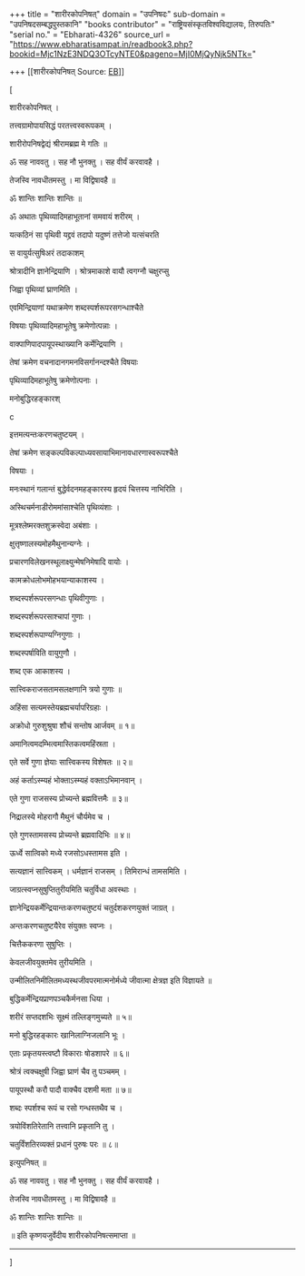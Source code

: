 +++
title = "शारीरकोपनिषत्"
domain = "उपनिषदः"
sub-domain = "उपनिषदसम्बद्धपुस्तकानि"
"books contributor" = "राष्ट्रियसंस्कृतविश्वविद्यालयः, तिरुपतिः"
"serial no." = "Ebharati-4326"
source_url = "https://www.ebharatisampat.in/readbook3.php?bookid=Mjc1NzE3NDQ3OTcyNTE0&pageno=MjI0MjQyNjk5NTk="

+++
[[शारीरकोपनिषत्	Source: [EB](https://www.ebharatisampat.in/readbook3.php?bookid=Mjc1NzE3NDQ3OTcyNTE0&pageno=MjI0MjQyNjk5NTk=)]]

\[





शारीरकोपनिषत् ।



तत्त्वग्रामोपायसिद्धं परतत्त्वस्वरूपकम् ।

शारीरोपनिषद्वेद्यं श्रीरामब्रह्म मे गतिः ॥

ॐ सह नाववतु । सह नौ भुनक्तु । सह वीर्यं करवावहै ।

तेजस्वि नावधीतमस्तु । मा विद्विषावहै ॥

ॐ शान्तिः शान्तिः शान्तिः ॥

ॐ अथातः पृथिव्यादिमहाभूतानां समवायं शरीरम् ।

यत्कठिनं सा पृथिवी यद्द्रवं तदापो यदुष्णं तत्तेजो यत्संचरति

स वायुर्यत्सुषिअरं तदाकाशम्

श्रोत्रादीनि ज्ञानेन्द्रियाणि । श्रोत्रमाकाशे वायौ त्वगग्नौ चक्षुरप्सु

जिह्वा पृथिव्यां घ्राणमिति ।

एवमिन्द्रियाणां यथाक्रमेण शब्दस्पर्शरूपरसगन्धाश्चैते

विषयाः पृथिव्यादिमहाभूतेषु क्रमेणोत्पन्नाः ।

वाक्पाणिपादपायूपस्थाख्यानि कर्मेन्द्रियाणि ।

तेषां क्रमेण वचनादानगमनविसर्गानन्दश्चैते विषयाः

पृथिव्यादिमहाभूतेषु क्रमेणोत्पनाः ।

मनोबुद्धिरहङ्कारश्

c

इत्तमत्यन्तःकरणचतुष्टयम् ।

तेषां क्रमेण सङ्कल्पविकल्पाध्यवसायाभिमानावधारणास्वरूपश्चैते

विषयाः ।

मनःस्थानं गलान्तं बुद्धेर्वदनमहङ्कारस्य हृदयं चित्तस्य नाभिरिति ।

अस्थिचर्मनाडीरोममांसाश्चेति पृथिव्यंशाः ।

मूत्रश्लेष्मरक्तशुक्रस्वेदा अबंशाः ।

क्षुत्तृष्णालस्यमोहमैथुनान्यग्नेः ।

प्रचारणविलेखनस्थूलाक्ष्युन्मेषनिमेषादि वायोः ।

कामक्रोधलोभमोहभयान्याकाशस्य ।

शब्दस्पर्शरूपरसगन्धाः पृथिवीगुणाः ।

शब्दस्पर्शरूपरसाश्चापां गुणाः ।

शब्दस्पर्शरूपाण्यग्निगुणाः ।

शब्दस्पर्षाविति वायुगुणौ ।

शब्द एक आकाशस्य ।

सात्त्विकराजसतामसलक्षणानि त्रयो गुणाः ॥

अहिंसा सत्यमस्तेयब्रह्मचर्यापरिग्रहाः ।

अक्रोधो गुरुशुश्रुषा शौचं सन्तोष आर्जवम् ॥ १॥

अमानित्वमदम्भित्वमास्तिकत्वमहिंस्रता ।

एते सर्वे गुणा ज्ञेयाः सात्त्विकस्य विशेषतः ॥ २॥

अहं कर्ताऽस्म्यहं भोक्ताऽस्म्यहं वक्ताऽभिमानवान् ।

एते गुणा राजसस्य प्रोच्यन्ते ब्रह्मवित्तमैः ॥ ३॥

निद्रालस्ये मोहरागौ मैथुनं चौर्यमेव च ।

एते गुणस्तामसस्य प्रोच्यन्ते ब्रह्मवादिभिः ॥ ४॥

ऊर्ध्वे सात्विको मध्ये रजसोऽधस्तामस इति ।

सत्यज्ञानं सात्त्विकम् । धर्मज्ञानं राजसम् । तिमिरान्धं तामसमिति ।

जाग्रत्स्वप्नसुषुप्तितुरीयमिति चतुर्विधा अवस्थाः ।

ज्ञानेन्द्रियकर्मेन्द्रियान्तःकरणचतुष्टयं चतुर्दशकरणयुक्तं जाग्रत् ।

अन्तःकरणचतुष्टयैरेव संयुक्तः स्वप्नः ।

चित्तैककरणा सुषुप्तिः ।

केवलजीवयुक्तमेव तुरीयमिति ।

उन्मीलितनिमीलितमध्यस्थजीवपरमात्मनोर्मध्ये जीवात्मा क्षेत्रज्ञ इति विज्ञायते ॥

बुद्धिकर्मेन्द्रियप्राणपञ्चकैर्मनसा धिया ।

शरीरं सप्तदशभिः सूक्ष्मं तल्लिङ्गमुच्यते ॥ ५॥

मनो बुद्धिरहङ्कारः खानिलाग्निजलानि भूः ।

एताः प्रकृतयस्त्वष्टौ विकाराः षोडशापरे ॥ ६॥

श्रोत्रं त्वक्चक्षुषी जिह्वा घ्राणं चैव तु पञ्चमम् ।

पायूपस्थौ करौ पादौ वाक्चैव दशमी मता ॥ ७॥

शब्दः स्पर्शश्च रूपं च रसो गन्धस्तथैव च ।

त्रयोविंशतिरेतानि तत्त्वानि प्रकृतानि तु ।

चतुर्विंशतिरव्यक्तं प्रधानं पुरुषः परः ॥ ८॥

इत्युपनिषत् ॥

ॐ सह नाववतु । सह नौ भुनक्तु । सह वीर्यं करवावहै ।

तेजस्वि नावधीतमस्तु । मा विद्विषावहै ॥

ॐ शान्तिः शान्तिः शान्तिः ॥

॥ इति कृष्णयजुर्वेदीय शारीरकोपनिषत्समाप्ता ॥

--------------------------------








\]
